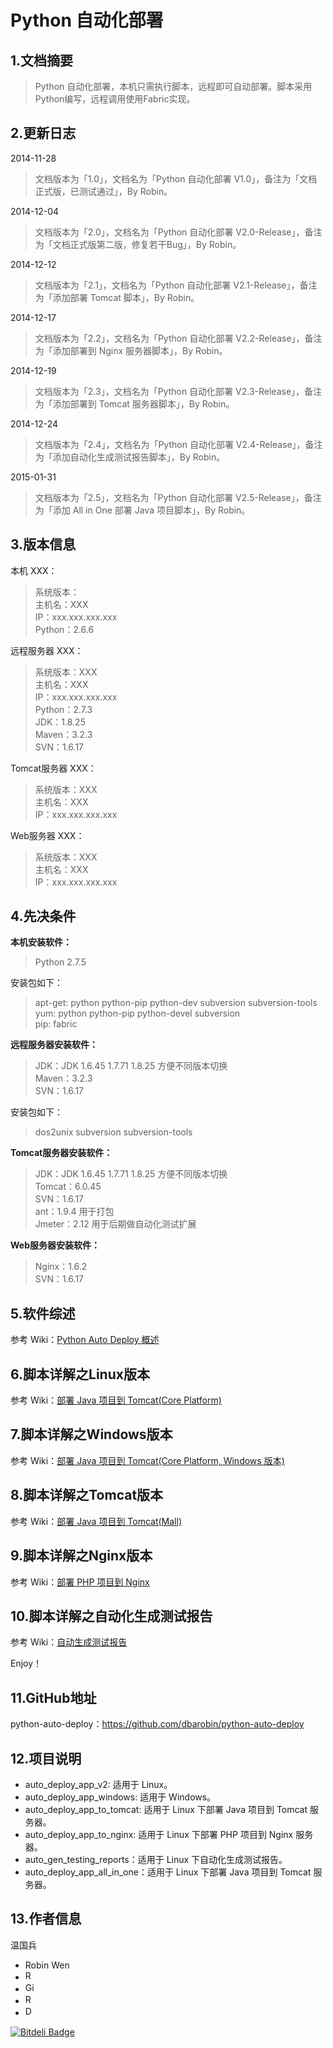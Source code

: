 # Python 自动化部署 #

## 1.文档摘要 ##

> Python 自动化部署，本机只需执行脚本，远程即可自动部署。脚本采用Python编写，远程调用使用Fabric实现。

## 2.更新日志 ##

2014-11-28
> 文档版本为「1.0」，文档名为「Python 自动化部署 V1.0」，备注为「文档正式版，已测试通过」，By Robin。

2014-12-04
> 文档版本为「2.0」，文档名为「Python 自动化部署 V2.0-Release」，备注为「文档正式版第二版，修复若干Bug」，By Robin。

2014-12-12
> 文档版本为「2.1」，文档名为「Python 自动化部署 V2.1-Release」，备注为「添加部署 Tomcat 脚本」，By Robin。

2014-12-17
> 文档版本为「2.2」，文档名为「Python 自动化部署 V2.2-Release」，备注为「添加部署到 Nginx 服务器脚本」，By Robin。

2014-12-19
> 文档版本为「2.3」，文档名为「Python 自动化部署 V2.3-Release」，备注为「添加部署到 Tomcat 服务器脚本」，By Robin。

2014-12-24
> 文档版本为「2.4」，文档名为「Python 自动化部署 V2.4-Release」，备注为「添加自动化生成测试报告脚本」，By Robin。

2015-01-31
> 文档版本为「2.5」，文档名为「Python 自动化部署 V2.5-Release」，备注为「添加 All in One 部署 Java 项目脚本」，By Robin。

## 3.版本信息 ##

本机 XXX：

> 系统版本：<br/>
> 主机名：XXX <br/>
> IP：xxx.xxx.xxx.xxx <br/>
> Python：2.6.6

远程服务器 XXX：

> 系统版本：XXX <br/>
> 主机名：XXX <br/>
> IP：xxx.xxx.xxx.xxx <br/>
> Python：2.7.3 <br/>
> JDK：1.8.25 <br/>
> Maven：3.2.3 <br/>
> SVN：1.6.17

Tomcat服务器 XXX：

> 系统版本：XXX <br/>
> 主机名：XXX <br/>
> IP：xxx.xxx.xxx.xxx

Web服务器 XXX：

> 系统版本：XXX <br/>
> 主机名：XXX <br/>
> IP：xxx.xxx.xxx.xxx

## 4.先决条件 ##

**本机安装软件：**

> Python 2.7.5

安装包如下：

> apt-get: python python-pip python-dev subversion subversion-tools <br/>
> yum: python python-pip python-devel subversion <br/>
> pip: fabric

**远程服务器安装软件：**

> JDK：JDK 1.6.45 1.7.71 1.8.25 方便不同版本切换<br/>
> Maven：3.2.3 <br/>
> SVN：1.6.17

安装包如下：

> dos2unix subversion subversion-tools

**Tomcat服务器安装软件：**

> JDK：JDK 1.6.45 1.7.71 1.8.25 方便不同版本切换<br/>
> Tomcat：6.0.45 <br/>
> SVN：1.6.17 <br/>
> ant：1.9.4 用于打包 <br/>
> Jmeter：2.12 用于后期做自动化测试扩展

**Web服务器安装软件：**

> Nginx：1.6.2 <br/>
> SVN：1.6.17

## 5.软件综述 ##

参考 Wiki：[Python Auto Deploy 概述](http://git.io/bwSy)

## 6.脚本详解之Linux版本 ##

参考 Wiki：[部署 Java 项目到 Tomcat(Core Platform)](http://git.io/bwQq)

## 7.脚本详解之Windows版本 ##

参考 Wiki：[部署 Java 项目到 Tomcat(Core Platform, Windows 版本)](http://git.io/bw7q)

## 8.脚本详解之Tomcat版本 ##

参考 Wiki：[部署 Java 项目到 Tomcat(Mall)](http://git.io/bw7A)

## 9.脚本详解之Nginx版本 ##

参考 Wiki：[部署 PHP 项目到 Nginx](http://git.io/bwdv)

## 10.脚本详解之自动化生成测试报告 ##

参考 Wiki：[自动生成测试报告](http://git.io/bwd5)

Enjoy！

## 11.GitHub地址 ##

python-auto-deploy：https://github.com/dbarobin/python-auto-deploy

## 12.项目说明 ##

* auto_deploy_app_v2: 适用于 Linux。
* auto_deploy_app_windows: 适用于 Windows。
* auto_deploy_app_to_tomcat: 适用于 Linux 下部署 Java 项目到 Tomcat 服务器。
* auto_deploy_app_to_nginx: 适用于 Linux 下部署 PHP 项目到 Nginx 服务器。
* auto_gen_testing_reports：适用于 Linux 下自动化生成测试报告。
* auto_deploy_app_all_in_one：适用于 Linux 下部署 Java 项目到 Tomcat 服务器。

## 13.作者信息 ##

温国兵

* Robin Wen
* <a href="mailto:dbarobinwen@gmail.com"><img src="http://i.imgur.com/7yOaC7C.png" title="Robin's Gmail" border="0" height="16px" width="16px" alt="Robin's Gmail" /></a>
* <a href="https://github.com/dbarobin" target="_blank"><img src="https://farm9.staticflickr.com/8653/15815300288_69bb6bb56d_o_d.png" title="Github" border="0" alt="Github" height="16px" width="16px" /></a>
* <a href="http://dbarobin.com" target="_blank"><img src="http://i.imgur.com/dEfMkyt.jpg" title="Robin's Blog" border="0" alt="Robin's Blog" height="16px" width="16px" /></a>
* <a href="http://blog.csdn.net/justdb" target="_blank"><img src="http://i.imgur.com/BROigUO.jpg" title="DBA@Robin's CSDN" height="16px" width="16px" border="0" alt="DBA@Robin's CSDN" /></a>


[![Bitdeli Badge](https://d2weczhvl823v0.cloudfront.net/dbarobin/python-auto-deploy/trend.png)](https://bitdeli.com/free "Bitdeli Badge")
